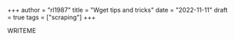 +++
author = "rl1987"
title = "Wget tips and tricks"
date = "2022-11-11"
draft = true
tags = ["scraping"]
+++

WRITEME
